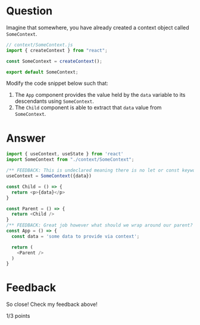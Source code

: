# Question

Imagine that somewhere, you have already created a context object called `SomeContext`. 

```js
// context/SomeContext.js
import { createContext } from "react";

const SomeContext = createContext();

export default SomeContext;
```

Modify the code snippet below such that:
1. The `App` component provides the value held by the `data` variable to its descendants using `SomeContext`.
2. The `Child` component is able to extract that `data` value from `SomeContext`.


# Answer

```js
import { useContext, useState } from 'react'
import SomeContext from "./context/SomeContext";

/** FEEDBACK: This is undeclared meaning there is no let or const keyword and should this useContext be here? Check you project to see an example! */
useContext = SomeContext({data})

const Child = () => {
  return <p>{data}</p>
}

const Parent = () => {
  return <Child />
}
/** FEEDBACK: Great job however what should we wrap around our parent? */
const App = () => {
  const data = 'some data to provide via context';

  return (
    <Parent />
  )
}
```


# Feedback

So close! Check my feedback above!

1/3 points